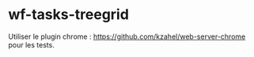 # wf-tasks-treegrid

Utiliser le plugin chrome : https://github.com/kzahel/web-server-chrome
pour les tests.
